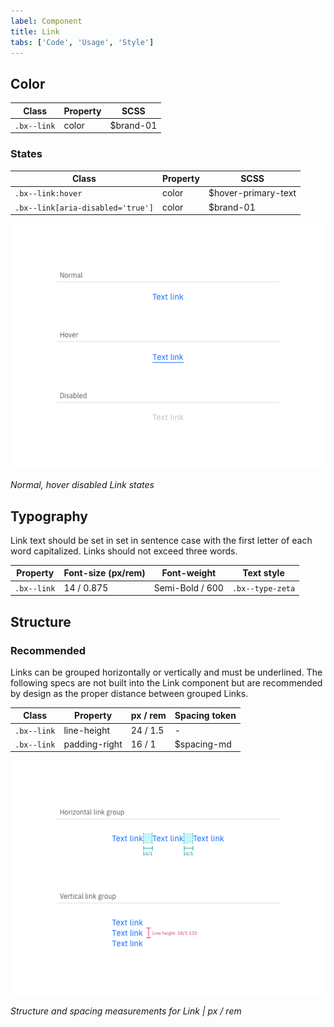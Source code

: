 ```yaml
---
label: Component
title: Link
tabs: ['Code', 'Usage', 'Style']
---
```


## Color

| Class       | Property | SCSS      |
| ----------- | -------- | --------- |
| `.bx--link` | color    | $brand-01 |

### States

| Class                             | Property | SCSS                |
| --------------------------------- | -------- | ------------------- |
| `.bx--link:hover`                 | color    | $hover-primary-text |
| `.bx--link[aria-disabled='true']` | color    | $brand-01           |

<div class="image-component">
    <img src="images/link-style-1.png" alt="Example of normal, hover, and disabled link states" />
</div>

_Normal, hover disabled Link states_

## Typography

Link text should be set in set in sentence case with the first letter of each word capitalized. Links should not exceed three words.

| Property    | Font-size (px/rem) | Font-weight     | Text style       |
| ----------- | ------------------ | --------------- | ---------------- |
| `.bx--link` | 14 / 0.875         | Semi-Bold / 600 | `.bx--type-zeta` |

## Structure

### Recommended

Links can be grouped horizontally or vertically and must be underlined. The following specs are not built into the Link component but are recommended by design as the proper distance between grouped Links.

| Class       | Property      | px / rem | Spacing token |
| ----------- | ------------- | -------- | ------------- |
| `.bx--link` | line-height   | 24 / 1.5 | -             |
| `.bx--link` | padding-right | 16 / 1   | $spacing-md   |

<div class="image-component">
    <img src="images/link-style-2.png" alt="Link structure and spacing measurements" />
</div>

_Structure and spacing measurements for Link | px / rem_
